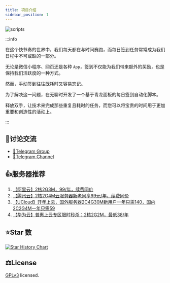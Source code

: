 ```yaml
---
title: 项目介绍
sidebar_position: 1
---
```


![scripts](https://socialify.git.ci/sudojia/AutoTaskScript/image?font=Rokkitt&forks=1&issues=1&name=1&owner=1&pattern=Brick%20Wall&pulls=1&stargazers=1&theme=Auto)

:::info

在这个快节奏的世界中，我们每天都在与时间赛跑，而每日签到任务常常成为我们日程中不可或缺的一部分。

无论是微信小程序、网页还是各种 `App`，签到不仅能为我们带来额外的奖励，也是保持我们活跃度的一种方式。

然而，手动签到往往既耗时又容易忘记。

为了解决这一问题，在无聊时开发了一个基于青龙面板的每日签到自动化脚本。

释放双手，让技术来完成那些重复且耗时的任务，而您可以将宝贵的时间用于更加重要和创造性的活动上。

:::

## 💬讨论交流

- [💬Telegram Group](https://t.me/v_script)
- [🔔Telegram Channel](https://t.me/IiiiOOiiiiOO)

## 👍服务器推荐

1. [【阿里云】2核2G3M，99/年，续费同价](https://www.aliyun.com/daily-act/ecs/activity_selection?userCode=ga5zx65v)
2. [【腾讯云】2核2G4M云服务器新老同享99元/年，续费同价](https://curl.qcloud.com/3wQPyTQE)
3. [【UCloud】开年上云，国外服务器2C4G30M新用户一年只需140，国内2C2G4M一年只需59](https://www.ucloud.cn/site/active/kuaijiesale.html?invitation_code=C1xF794E400C078)
4. [【华为云】普惠上云专区限时秒杀：2核2G2M，最低38/年](https://activity.huaweicloud.com/discount_area_v5/index.html)

## ⭐Star 数

[![Star History Chart](https://api.star-history.com/svg?repos=sudojia/AutoTaskScript&type=Date)](https://api.star-history.com/svg?repos=sudojia/AutoTaskScript&type=Date)

## ⚖️License

[GPLv3](https://github.com/sudojia/AutoTaskScript/blob/script/LICENSE) licensed.
